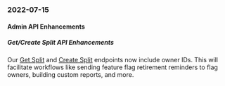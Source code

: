 ### 2022-07-15
#### Admin API Enhancements
##### Get/Create Split API Enhancements
Our [Get Split](https://docs.split.io/reference/get-split) and [Create Split](https://docs.split.io/reference/create-split) endpoints now include owner IDs. This will facilitate workflows like sending feature flag retirement reminders to flag owners, building custom reports, and more.
